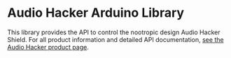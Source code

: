 # Audio Hacker Arduino Library

This library provides the API to control the nootropic design Audio Hacker Shield. For all product
information and detailed API documentation, [see the Audio Hacker product page](https://nootropicdesign.com/audiohacker/).
